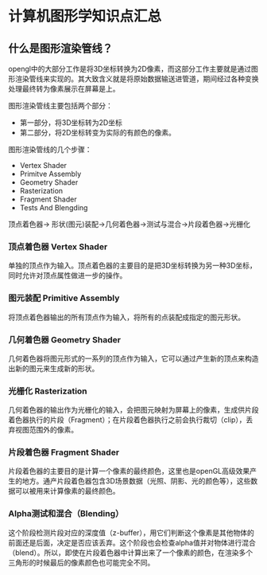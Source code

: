 # 计算机图形学知识点汇总

## 什么是图形渲染管线？

opengl中的大部分工作是将3D坐标转换为2D像素，而这部分工作主要就是通过图形渲染管线来实现的。其大致含义就是将原始数据输送进管道，期间经过各种变换处理最终转为像素展示在屏幕是上。

图形渲染管线主要包括两个部分：

* 第一部分，将3D坐标转为2D坐标
* 第二部分，将2D坐标转变为实际的有颜色的像素。

图形渲染管线的几个步骤：

* Vertex Shader
* Primitve Assembly
* Geometry Shader
* Rasterization
* Fragment Shader
* Tests And Blengding

顶点着色器-> 形状(图元)装配->几何着色器->测试与混合->片段着色器->光栅化

### 顶点着色器 Vertex Shader

单独的顶点作为输入。顶点着色器的主要目的是把3D坐标转换为另一种3D坐标，同时允许对顶点属性做进一步的操作。

### 图元装配 Primitive Assembly

将顶点着色器输出的所有顶点作为输入，将所有的点装配成指定的图元形状。

### 几何着色器 Geometry Shader

几何着色器将图元形式的一系列的顶点作为输入，它可以通过产生新的顶点来构造出新的图元来生成新的形状。

### 光栅化 Rasterization

几何着色器的输出作为光栅化的输入，会把图元映射为屏幕上的像素，生成供片段着色器执行的片段（Fragment）；在片段着色器执行之前会执行裁切（clip），丢弃视图范围外的像素。

### 片段着色器 Fragment Shader

片段着色器的主要目的是计算一个像素的最终颜色，这里也是openGL高级效果产生的地方。通产片段着色器包含3D场景数据（光照、阴影、光的颜色等），这些数据可以被用来计算像素的最终颜色。

### Alpha测试和混合（Blending）

这个阶段检测片段对应的深度值（z-buffer），用它们判断这个像素是其他物体的前面还是后面，决定是否应该丢弃。这个阶段也会检查alpha值并对物体进行混合（blend）。所以，即使在片段着色器中计算出来了一个像素的颜色，在渲染多个三角形的时候最后的像素颜色也可能完全不同。

